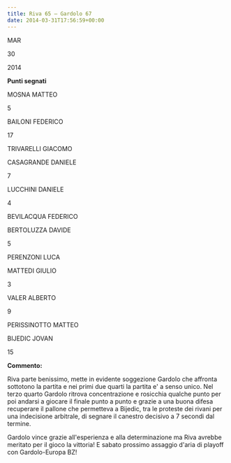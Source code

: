 ```yaml
---
title: Riva 65 – Gardolo 67
date: 2014-03-31T17:56:59+00:00
---
```

MAR

30

2014

**Punti segnati**

MOSNA MATTEO

5

BAILONI FEDERICO

17

TRIVARELLI GIACOMO

CASAGRANDE DANIELE

7

LUCCHINI DANIELE

4

BEVILACQUA FEDERICO

BERTOLUZZA DAVIDE

5

PERENZONI LUCA

MATTEDI GIULIO

3

VALER ALBERTO

9

PERISSINOTTO MATTEO

BIJEDIC JOVAN

15

**Commento:**

Riva parte benissimo, mette in evidente soggezione Gardolo che affronta sottotono la partita e nei primi due quarti la partita e' a senso unico. Nel terzo quarto Gardolo ritrova concentrazione e rosicchia qualche punto per poi andarsi a giocare il finale punto a punto e grazie a una buona difesa recuperare il pallone che permetteva a Bijedic, tra le proteste dei rivani per una indecisione arbitrale, di segnare il canestro decisivo a 7 secondi dal termine.

Gardolo vince grazie all'esperienza e alla determinazione ma Riva avrebbe meritato per il gioco la vittoria! E sabato prossimo assaggio d'aria di playoff con Gardolo-Europa BZ!